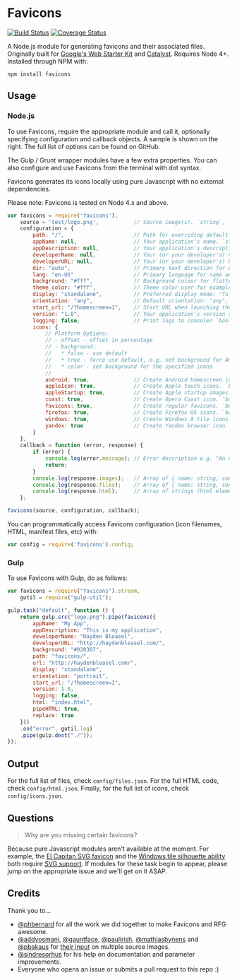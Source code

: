 # Favicons

[![Build Status](https://travis-ci.org/evilebottnawi/favicons.svg?branch=master)](https://travis-ci.org/evilebottnawi/favicons)
[![Coverage Status](https://coveralls.io/repos/github/evilebottnawi/favicons/badge.svg?branch=master)](https://coveralls.io/github/evilebottnawi/favicons?branch=master)

A Node.js module for generating favicons and their associated files. Originally built for [Google's Web Starter Kit](https://github.com/google/web-starter-kit) and [Catalyst](https://github.com/haydenbleasel/catalyst). Requires Node 4+. Installed through NPM with:

```
npm install favicons
```

## Usage

### Node.js

To use Favicons, require the appropriate module and call it, optionally specifying configuration and callback objects. A sample is shown on the right. The full list of options can be found on GitHub.

The Gulp / Grunt wrapper modules have a few extra properties. You can also configure and use Favicons from the terminal with dot syntax.

Favicons generates its icons locally using pure Javascript with no external dependencies.

Please note: Favicons is tested on Node 4.x and above.

```js
var favicons = require('favicons'),
    source = 'test/logo.png',           // Source image(s). `string`, `buffer` or array of `string`
    configuration = {
        path: "/",                      // Path for overriding default icons path. `string`
        appName: null,                  // Your application's name. `string`
        appDescription: null,           // Your application's description. `string`
        developerName: null,            // Your (or your developer's) name. `string`
        developerURL: null,             // Your (or your developer's) URL. `string`
        dir: "auto",                    // Primary text direction for name, short_name, and description
        lang: "en-US"                   // Primary language for name and short_name
        background: "#fff",             // Background colour for flattened icons. `string`
        theme_color: "#fff",            // Theme color user for example in Android's task switcher. `string`
        display: "standalone",          // Preferred display mode: "fullscreen", "standalone", "minimal-ui" or "browser". `string`
        orientation: "any",             // Default orientation: "any", "natural", "portrait" or "landscape". `string`
        start_url: "/?homescreen=1",    // Start URL when launching the application from a device. `string`
        version: "1.0",                 // Your application's version string. `string`
        logging: false,                 // Print logs to console? `boolean`
        icons: {
            // Platform Options:
            // - offset - offset in percentage
            // - background:
            //   * false - use default
            //   * true - force use default, e.g. set background for Android icons
            //   * color - set background for the specified icons
            //
            android: true,              // Create Android homescreen icon. `boolean` or `{ offset, background }`
            appleIcon: true,            // Create Apple touch icons. `boolean` or `{ offset, background }`
            appleStartup: true,         // Create Apple startup images. `boolean` or `{ offset, background }`
            coast: true,                // Create Opera Coast icon. `boolean` or `{ offset, background }`
            favicons: true,             // Create regular favicons. `boolean`
            firefox: true,              // Create Firefox OS icons. `boolean` or `{ offset, background }`
            windows: true,              // Create Windows 8 tile icons. `boolean` or `{ background }`
            yandex: true                // Create Yandex browser icon. `boolean` or `{ background }`
        }
    },
    callback = function (error, response) {
        if (error) {
            console.log(error.message); // Error description e.g. "An unknown error has occurred"
            return;
        }
        console.log(response.images);   // Array of { name: string, contents: <buffer> }
        console.log(response.files);    // Array of { name: string, contents: <string> }
        console.log(response.html);     // Array of strings (html elements)
    };

favicons(source, configuration, callback);
```

You can programmatically access Favicons configuration (icon filenames, HTML, manifest files, etc) with:

```js
var config = require('favicons').config;
```

### Gulp

To use Favicons with Gulp, do as follows:

```js
var favicons = require("favicons").stream,
    gutil = require("gulp-util");

gulp.task("default", function () {
    return gulp.src("logo.png").pipe(favicons({
        appName: "My App",
        appDescription: "This is my application",
        developerName: "Hayden Bleasel",
        developerURL: "http://haydenbleasel.com/",
        background: "#020307",
        path: "favicons/",
        url: "http://haydenbleasel.com/",
        display: "standalone",
        orientation: "portrait",
        start_url: "/?homescreen=1",
        version: 1.0,
        logging: false,
        html: "index.html",
        pipeHTML: true,
        replace: true
    }))
    .on("error", gutil.log)
    .pipe(gulp.dest("./"));
});
```

## Output

For the full list of files, check `config/files.json`. For the full HTML code, check `config/html.json`. Finally, for the full list of icons, check `config/icons.json`.

## Questions

> Why are you missing certain favicons?

Because pure Javascript modules aren't available at the moment. For example, the [El Capitan SVG favicon](https://github.com/haydenbleasel/favicons/issues/61) and the [Windows tile silhouette ability](https://github.com/haydenbleasel/favicons/issues/58) both require [SVG support](https://github.com/haydenbleasel/favicons/issues/53). If modules for these task begin to appear, please jump on the appropriate issue and we'll get on it ASAP.

## Credits

Thank you to...

- [@phbernard](https://github.com/phbernard) for all the work we did together to make Favicons and RFG awesome.
- [@addyosmani](https://github.com/addyosmani), [@gauntface](https://github.com/gauntface), [@paulirish](https://github.com/paulirish), [@mathiasbynens](https://github.com/mathiasbynens) and [@pbakaus](https://github.com/pbakaus) for [their input](https://github.com/google/web-starter-kit/pull/442) on multiple source images.
- [@sindresorhus](https://github.com/sindresorhus) for his help on documentation and parameter improvements.
- Everyone who opens an issue or submits a pull request to this repo :)
